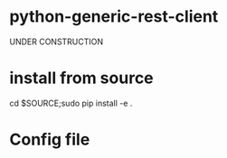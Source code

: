 python-generic-rest-client
=============

UNDER CONSTRUCTION


install from source
=============
cd $SOURCE;sudo pip install -e .


Config file
==============

